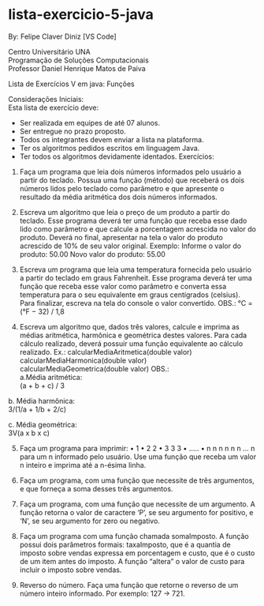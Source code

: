 # lista-exercicio-5-java
By: Felipe Claver Diniz [VS Code]

Centro Universitário UNA <br>
Programação de Soluções Computacionais <br>
Professor Daniel Henrique Matos de Paiva <br>

Lista de Exercícios V em java: Funções <br>

Considerações Iniciais:<br>
Esta lista de exercício deve:
- Ser realizada em equipes de até 07 alunos.
- Ser entregue no prazo proposto.
- Todos os integrantes devem enviar a lista na plataforma.
- Ter os algoritmos pedidos escritos em linguagem Java.
- Ter todos os algoritmos devidamente identados.
Exercícios:<br>
1. Faça um programa que leia dois números informados pelo usuário a partir do teclado. Possua uma função (método) que receberá os dois números lidos pelo teclado como parâmetro e que apresente o resultado da média aritmética dos dois números informados.

2. Escreva um algoritmo que leia o preço de um produto a partir do teclado. Esse programa deverá ter uma função que receba esse dado lido como parâmetro e que calcule a porcentagem acrescida no valor do produto. Deverá no final, apresentar na tela o valor do produto acrescido de 10% de seu valor original. Exemplo:
Informe o valor do produto: 50.00
Novo valor do produto: 55.00

3. Escreva um programa que leia uma temperatura fornecida pelo usuário a partir do teclado em graus Fahrenheit. Esse programa deverá ter uma função que receba esse valor como parâmetro e converta essa temperatura para o seu equivalente em graus centígrados (celsius). Para finalizar, escreva na tela do console o valor convertido. OBS.: °C = (°F − 32) / 1,8

4. Escreva um algoritmo que, dados três valores, calcule e imprima as médias aritmética, harmônica e geométrica destes valores. Para cada cálculo realizado, deverá possuir uma função equivalente ao cálculo realizado. Ex.: calcularMediaAritmetica(double valor) calcularMediaHarmonica(double valor) calcularMediaGeometrica(double valor)
OBS.:<br>
a.Média aritmética:<br> 
(a + b + c) / 3 

b.	Média harmônica:<br> 
3/(1/a + 1/b + 2/c)
 
c.	Média geométrica:<br>
3V(a x b x c)

5. Faça um programa para imprimir:
• 1
• 2 2
• 3 3 3
• .....
• n n n n n n ... n
para um n informado pelo usuário. Use uma função que receba um valor n inteiro e imprima até a n-ésima linha.

6. Faça um programa, com uma função que necessite de três argumentos, e que forneça a soma desses três argumentos.

7. Faça um programa, com uma função que necessite de um argumento. A função retorna o valor de caractere ‘P’, se seu argumento for positivo, e ‘N’, se seu argumento for zero ou negativo.

8. Faça um programa com uma função chamada somaImposto. A função possui dois parâmetros formais: taxaImposto, que é a quantia de imposto sobre vendas expressa em porcentagem e custo, que é o custo de um item antes do imposto. A função “altera” o valor de custo para incluir o imposto sobre vendas.

9. Reverso do número. Faça uma função que retorne o reverso de um número inteiro informado. Por exemplo: 127 -> 721.
